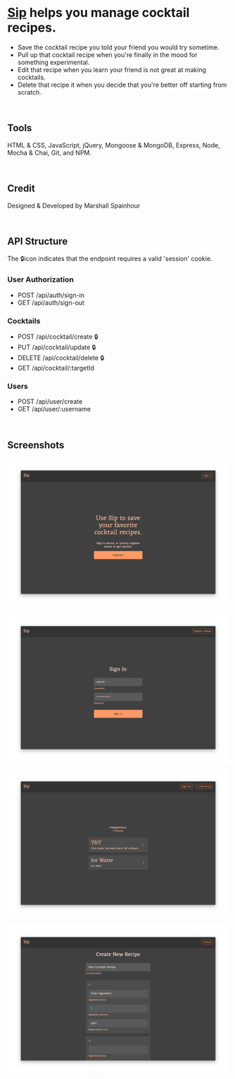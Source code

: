 <br>

# [Sip](https://pacific-castle-68250.herokuapp.com/) helps you manage  cocktail recipes.
- Save the cocktail recipe you told your friend you would try sometime.
- Pull up that cocktail recipe when you're finally in the mood for something experimental.
- Edit that recipe when you learn your friend is not great at making cocktails.
- Delete that recipe it when you decide that you're better off starting from scratch.

<br>

## Tools
HTML & CSS, JavaScript, jQuery, Mongoose & MongoDB, Express, Node, Mocha & Chai, Git, and NPM.

<br>

## Credit
Designed & Developed by Marshall Spainhour

<br>

## API Structure
The 🔒icon indicates that the endpoint requires a valid 'session' cookie.

### User Authorization
- POST /api/auth/sign-in
- GET /api/auth/sign-out

### Cocktails
- POST /api/cocktail/create 🔒
- PUT /api/cocktail/update 🔒
- DELETE /api/cocktail/delete 🔒
- GET /api/cocktail/:targetId

### Users
- POST /api/user/create
- GET /api/user/:username

<br>

## Screenshots
<p align="center">
   <img src="readme resources/landing.png">
</p>
<p align="center">
   <img src="readme resources/signIn.png">
</p>
<p align="center">
   <img src="readme resources/userHome.png">
</p>
<p align="center">
   <img src="readme resources/recipeEdit.png">
</p>
